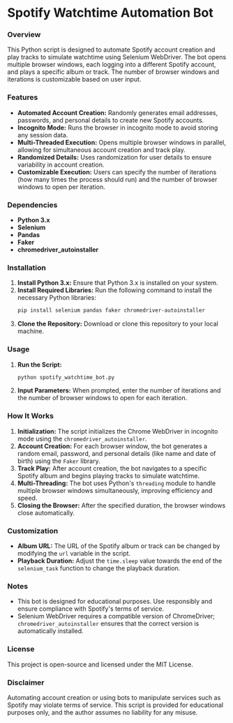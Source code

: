 # Spotify Watchtime Automation Bot

### Overview

This Python script is designed to automate Spotify account creation and play tracks to simulate watchtime using Selenium WebDriver. The bot opens multiple browser windows, each logging into a different Spotify account, and plays a specific album or track. The number of browser windows and iterations is customizable based on user input.

### Features

- **Automated Account Creation:** Randomly generates email addresses, passwords, and personal details to create new Spotify accounts.
- **Incognito Mode:** Runs the browser in incognito mode to avoid storing any session data.
- **Multi-Threaded Execution:** Opens multiple browser windows in parallel, allowing for simultaneous account creation and track play.
- **Randomized Details:** Uses randomization for user details to ensure variability in account creation.
- **Customizable Execution:** Users can specify the number of iterations (how many times the process should run) and the number of browser windows to open per iteration.

### Dependencies

- **Python 3.x**
- **Selenium**
- **Pandas**
- **Faker**
- **chromedriver_autoinstaller**

### Installation

1. **Install Python 3.x:** Ensure that Python 3.x is installed on your system.
2. **Install Required Libraries:** Run the following command to install the necessary Python libraries:
    ```bash
    pip install selenium pandas faker chromedriver-autoinstaller
    ```
3. **Clone the Repository:** Download or clone this repository to your local machine.

### Usage

1. **Run the Script:**
    ```bash
    python spotify_watchtime_bot.py
    ```
2. **Input Parameters:** When prompted, enter the number of iterations and the number of browser windows to open for each iteration.

### How It Works

1. **Initialization:** The script initializes the Chrome WebDriver in incognito mode using the `chromedriver_autoinstaller`.
2. **Account Creation:** For each browser window, the bot generates a random email, password, and personal details (like name and date of birth) using the `Faker` library.
3. **Track Play:** After account creation, the bot navigates to a specific Spotify album and begins playing tracks to simulate watchtime.
4. **Multi-Threading:** The bot uses Python's `threading` module to handle multiple browser windows simultaneously, improving efficiency and speed.
5. **Closing the Browser:** After the specified duration, the browser windows close automatically.

### Customization

- **Album URL:** The URL of the Spotify album or track can be changed by modifying the `url` variable in the script.
- **Playback Duration:** Adjust the `time.sleep` value towards the end of the `selenium_task` function to change the playback duration.

### Notes

- This bot is designed for educational purposes. Use responsibly and ensure compliance with Spotify's terms of service.
- Selenium WebDriver requires a compatible version of ChromeDriver; `chromedriver_autoinstaller` ensures that the correct version is automatically installed.

### License

This project is open-source and licensed under the MIT License.

### Disclaimer

Automating account creation or using bots to manipulate services such as Spotify may violate terms of service. This script is provided for educational purposes only, and the author assumes no liability for any misuse.
